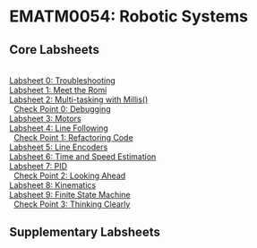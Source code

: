# EMATM0054: Robotic Systems


## Core Labsheets

<br><a href="https://github.com/paulodowd/EMATM0054_20_21/blob/master/Labsheets/Core/L0_Troubleshooting/L0_Troubleshooting.ipynb">Labsheet 0: Troubleshooting</a>
<br><a href="https://github.com/paulodowd/EMATM0054_20_21/blob/master/Labsheets/Core/L1_MeetTheRomi.ipynb">Labsheet 1: Meet the Romi</a>
<br><a href="https://github.com/paulodowd/EMATM0054_20_21/blob/master/Labsheets/Core/L2_MultiTaskingWithMillis.ipynb">Labsheet 2: Multi-tasking with Millis()</a>
<br>&nbsp;&nbsp;<a href="">Check Point 0: Debugging</a>
<br><a href="https://github.com/paulodowd/EMATM0054_20_21/blob/master/Labsheets/Core/L3_Motors.ipynb">Labsheet 3: Motors</a>
<br><a href="https://github.com/paulodowd/EMATM0054_20_21/blob/master/Labsheets/Core/L4_LineFollowing.ipynb">Labsheet 4: Line Following</a>
<br>&nbsp;&nbsp;<a href="">Check Point 1: Refactoring Code</a>
<br><a href="https://github.com/paulodowd/EMATM0054_20_21/blob/master/Labsheets/Core/L5_Encoders.ipynb">Labsheet 5: Line Encoders</a>
<br><a href="https://github.com/paulodowd/EMATM0054_20_21/blob/master/Labsheets/Core/L6_TimeAndSpeedEstimation.ipynb">Labsheet 6: Time and Speed Estimation</a>
<br><a href="https://github.com/paulodowd/EMATM0054_20_21/blob/master/Labsheets/Core/L7_PID.ipynb">Labsheet 7: PID</a>
<br>&nbsp;&nbsp;<a href="">Check Point 2: Looking Ahead</a>
<br><a href="https://github.com/paulodowd/EMATM0054_20_21/blob/master/Labsheets/Core/L8_Kinematics.ipynb">Labsheet 8: Kinematics</a>
<br><a href="https://github.com/paulodowd/EMATM0054_20_21/blob/master/Labsheets/Core/L9_FiniteStateMachine.ipynb">Labsheet 9: Finite State Machine</a>
<br>&nbsp;&nbsp;<a href="">Check Point 3: Thinking Clearly</a>

## Supplementary Labsheets

